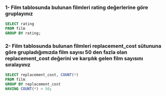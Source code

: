 ### 1- Film tablosunda bulunan filmleri rating değerlerine göre gruplayınız

```sql
SELECT rating
FROM film
GROUP BY rating;
```

### 2- Film tablosunda bulunan filmleri replacement_cost sütununa göre grupladığımızda film sayısı 50 den fazla olan replacement_cost değerini ve karşılık gelen film sayısını sıralayınız

```sql
SELECT replacement_cost, COUNT(*)
FROM film
GROUP BY replacement_cost
HAVING COUNT(*) > 50;
```